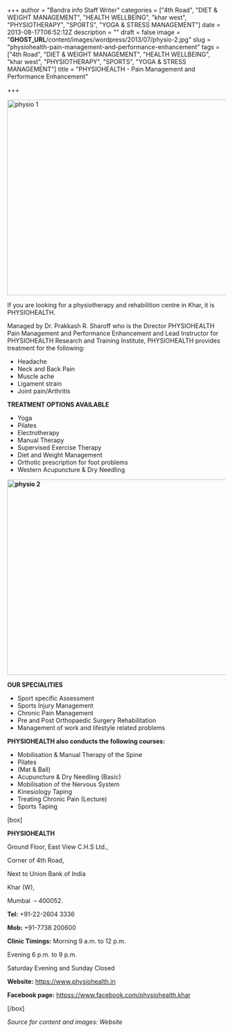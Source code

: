 +++
author = "Bandra info Staff Writer"
categories = ["4th Road", "DIET &amp; WEIGHT MANAGEMENT", "HEALTH WELLBEING", "khar west", "PHYSIOTHERAPY", "SPORTS", "YOGA &amp; STRESS MANAGEMENT"]
date = 2013-08-17T06:52:12Z
description = ""
draft = false
image = "__GHOST_URL__/content/images/wordpress/2013/07/physio-2.jpg"
slug = "physiohealth-pain-management-and-performance-enhancement"
tags = ["4th Road", "DIET &amp; WEIGHT MANAGEMENT", "HEALTH WELLBEING", "khar west", "PHYSIOTHERAPY", "SPORTS", "YOGA &amp; STRESS MANAGEMENT"]
title = "PHYSIOHEALTH - Pain Management and Performance Enhancement"

+++


<p><a href="https://i1.wp.com/bandra.info/wp-content/uploads/2013/07/physio-1.jpg?ssl=1"><img loading="lazy" class="size-full wp-image-3624 aligncenter" alt="physio 1" src="https://i1.wp.com/bandra.info/wp-content/uploads/2013/07/physio-1.jpg?resize=599%2C450&#038;ssl=1" width="599" height="450" srcset="https://i1.wp.com/bandra.info/wp-content/uploads/2013/07/physio-1.jpg?w=599&amp;ssl=1 599w, https://i1.wp.com/bandra.info/wp-content/uploads/2013/07/physio-1.jpg?resize=300%2C225&amp;ssl=1 300w" sizes="(max-width: 599px) 100vw, 599px" data-recalc-dims="1" /></a></p>
<p>If you are looking for a physiotherapy and rehabilition centre in Khar, it is PHYSIOHEALTH.</p>
<p>Managed by Dr. Prakkash R. Sharoff who is the Director PHYSIOHEALTH Pain Management and Performance Enhancement and Lead Instructor for PHYSIOHEALTH Research and Training Institute, PHYSIOHEALTH provides treatment for the following:</p>
<ul>
<li>Headache</li>
<li>Neck and Back Pain</li>
<li>Muscle ache</li>
<li>Ligament strain</li>
<li>Joint pain/Arthritis</li>
</ul>
<p><b>TREATMENT OPTIONS AVAILABLE</b></p>
<ul>
<li>Yoga</li>
<li>Pilates</li>
<li>Electrotherapy</li>
<li>Manual Therapy</li>
<li>Supervised Exercise Therapy</li>
<li>Diet and Weight Management</li>
<li>Orthotic prescription for foot problems</li>
<li>Western Acupuncture &amp; Dry Needling</li>
</ul>
<p><b><a href="https://i1.wp.com/bandra.info/wp-content/uploads/2013/07/physio-2.jpg?ssl=1"><img loading="lazy" class="size-full wp-image-3623 aligncenter" alt="physio 2" src="https://i1.wp.com/bandra.info/wp-content/uploads/2013/07/physio-2.jpg?resize=599%2C450&#038;ssl=1" width="599" height="450" srcset="https://i1.wp.com/bandra.info/wp-content/uploads/2013/07/physio-2.jpg?w=599&amp;ssl=1 599w, https://i1.wp.com/bandra.info/wp-content/uploads/2013/07/physio-2.jpg?resize=300%2C225&amp;ssl=1 300w" sizes="(max-width: 599px) 100vw, 599px" data-recalc-dims="1" /></a></b></p>
<p><b>OUR SPECIALITIES</b></p>
<ul>
<li>Sport specific Assessment</li>
<li>Sports Injury Management</li>
<li>Chronic Pain Management</li>
<li>Pre and Post Orthopaedic Surgery Rehabilitation</li>
<li>Management of work and lifestyle related problems</li>
</ul>
<p><b>PHYSIOHEALTH also conducts the following courses:</b></p>
<ul>
<li>Mobilisation &amp; Manual Therapy of the Spine</li>
<li>Pilates</li>
<li>(Mat &amp; Ball)</li>
<li>Acupuncture &amp; Dry Needling (Basic)</li>
<li>Mobilisation of the Nervous System</li>
<li>Kinesiology Taping</li>
<li>Treating Chronic Pain (Lecture)</li>
<li>Sports Taping</li>
</ul>
<p>[box]</p>
<p><b>PHYSIOHEALTH</b></p>
<p>Ground Floor, East View C.H.S Ltd.,</p>
<p>Corner of 4th Road,</p>
<p>Next to Union Bank of India</p>
<p>Khar (W),</p>
<p>Mumbai  &#8211; 400052.</p>
<p><b>Tel:</b> +91-22-2604 3336</p>
<p><b>Mob:</b> +91-7738 200600</p>
<p><b>Clinic Timings:</b> Morning 9 a.m. to 12 p.m.</p>
<p>Evening 6 p.m. to 9 p.m.</p>
<p>Saturday Evening and Sunday Closed</p>
<p><b>Website:</b> <a href="https://www.physiohealth.in">https://www.physiohealth.in</a></p>
<p><b>Facebook page:</b> <a href="httpss://www.facebook.com/physiohealth.khar">httpss://www.facebook.com/physiohealth.khar</a></p>
<p>[/box]</p>
<p><em>Source for content and images: Website</em></p>



